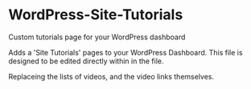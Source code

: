 # WordPress-Site-Tutorials
Custom tutorials page for your WordPress dashboard

Adds a 'Site Tutorials' pages to your WordPress Dashboard.
This file is designed to be edited directly within in the file.

Replaceing the lists of videos, and the video links themselves.
